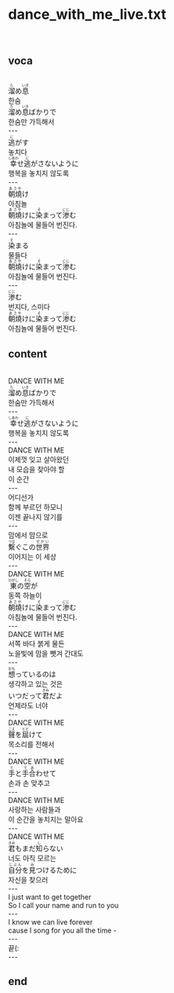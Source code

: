 <h1>dance_with_me_live.txt</h1><br>
<h2>voca</h2><br>
<Ruby>溜<rt>た</rt></Ruby>め<Ruby><rb>息</rb><rt>いき</rt></Ruby><br>
한숨<br>
<Ruby>溜<rt>た</rt></Ruby>め<Ruby><rb>息</rb><rt>いき</rt></Ruby>ばかりで<br>
한숨만 가득해서<br>
---<br>
<Ruby>逃<rt>に</rt></Ruby>がす<br>
놓치다<br>
<Ruby>幸<rt>しあわ</rt></Ruby>せ<Ruby><rb>逃</rb><rt>に</rt></Ruby>がさないように<br>
행복을 놓치지 않도록<br>
---<br>
<Ruby>朝燒<rt>あさや</rt></Ruby>け<br>
아침놀<br>
<Ruby>朝燒<rt>あさや</rt></Ruby>けに<Ruby><rb>染</rb><rt>そ</rt></Ruby>まって<Ruby><rb>渗</rb><rt>にじ</rt></Ruby>む<br>
아침놀에 물들어 번진다.<br>
---<br>
<Ruby>染<rt>そ</rt></Ruby>まる<br>
물들다<br>
<Ruby>朝燒<rt>あさや</rt></Ruby>けに<Ruby><rb>染</rb><rt>そ</rt></Ruby>まって<Ruby><rb>渗</rb><rt>にじ</rt></Ruby>む<br>
아침놀에 물들어 번진다.<br>
---<br>
<Ruby>渗<rt>にじ</rt></Ruby>む<br>
번지다, 스미다<br>
<Ruby>朝燒<rt>あさや</rt></Ruby>けに<Ruby><rb>染</rb><rt>そ</rt></Ruby>まって<Ruby><rb>渗</rb><rt>にじ</rt></Ruby>む<br>
아침놀에 물들어 번진다.<br>
<h2>content</h2><br>
DANCE WITH ME<br>
<Ruby>溜<rt>た</rt></Ruby>め<Ruby><rb>息</rb><rt>いき</rt></Ruby>ばかりで<br>
한숨만 가득해서<br>
---<br>
<Ruby>幸<rt>しあわ</rt></Ruby>せ<Ruby><rb>逃</rb><rt>に</rt></Ruby>がさないように<br>
행복을 놓치지 않도록<br>
---<br>
DANCE WITH ME<br>
이제껏 잊고 살아왔던<br>
내 모습을 찾아야 할<br>
이 순간<br>
---<br>
어디선가<br>
함께 부르던 하모니<br>
이젠 끝나지 않기를<br>
---<br>
맘에서 맘으로<br>
<Ruby>繫<rt>つな</rt></Ruby>ぐこの<Ruby><rb>世界</rb><rt>せかい</rt></Ruby><br>
이어지는 이 세상<br>
---<br>
DANCE WITH ME<br>
<Ruby>東<rt>ひがし</rt></Ruby>の<Ruby><rb>空</rb><rt>そら</rt></Ruby>が<br>
동쪽 하늘이<br>
<Ruby>朝燒<rt>あさや</rt></Ruby>けに<Ruby><rb>染</rb><rt>そ</rt></Ruby>まって<Ruby><rb>渗</rb><rt>にじ</rt></Ruby>む<br>
아침놀에 물들어 번진다.<br>
---<br>
DANCE WITH ME<br>
서쪽 바다 붉게 물든<br>
노을빛에 맘을 뺏겨 간대도<br>
---<br>
<Ruby>想<rt>おも</rt></Ruby>っているのは<br>
생각하고 있는 것은<br>
いつだって<Ruby>君<rt>きみ</rt></Ruby>だよ<br>
언제라도 너야<br>
---<br>
DANCE WITH ME<br>
<Ruby>聲<rt>こえ</rt></Ruby>を<Ruby><rb>屆</rb><rt>とど</rt></Ruby>けて<br>
목소리를 전해서<br>
---<br>
DANCE WITH ME<br>
<Ruby>手<rt>て</rt></Ruby>と<Ruby><rb>手</rb><rt>て</rt></Ruby><Ruby><rb>合</rb><rt>あ</rt></Ruby>わせて<br>
손과 손 맞추고<br>
---<br>
DANCE WITH ME<br>
사랑하는 사람들과<br>
이 순간을 놓치지는 말아요<br>
---<br>
DANCE WITH ME<br>
<Ruby>君<rt>きみ</rt></Ruby>もまだ<Ruby><rb>知</rb><rt>し</rt></Ruby>らない<br>
너도 아직 모르는<br>
<Ruby>自分<rt>じぶん</rt></Ruby>を<Ruby><rb>見</rb><rt>み</rt></Ruby>つけるために<br>
자신을 찾으러<br>
---<br>
I just want to get together<br>
So I call your name and run to you<br>
---<br>
I know we can live forever<br>
cause I song for you all the time -<br>
---<br>
끝(:<br>
---<br>
<h2>end</h2><br>
